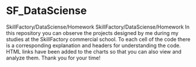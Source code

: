 # SF_DataSciense
SkillFactory/DataSciense/Homework
SkillFactory/DataSciense/Homework In this repository you can observe the projects designed by me during my studies at the SkillFactory commercial school. 
To each cell of the code there is a corresponding explanation and headers for understanding the code. 
HTML links have been added to the charts so that you can also view and analyze them. Thank you for your time!
